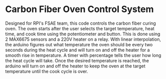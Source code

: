 # Carbon Fiber Oven Control System
Designed for RPI's FSAE team, this code controls the carbon fiber curing oven. The oven starts after the user selects the target temperature, 
heat time, and cook time using the potentiometer and button. This is done using 2 MAX6675 sensors and a 220V heater on a relay. With linear interpolation, the arduino figures out what temperature the oven should be
every two seconds during the heat cycle and will turn on and off the heater for a smooth rise in temperature. A timer with percentage tells the user how
long the heat cycle will take. Once the desired temperature is reached, the arduino will turn on and off the heater to keep the oven at the
target temperature until the cook cycle is over.

